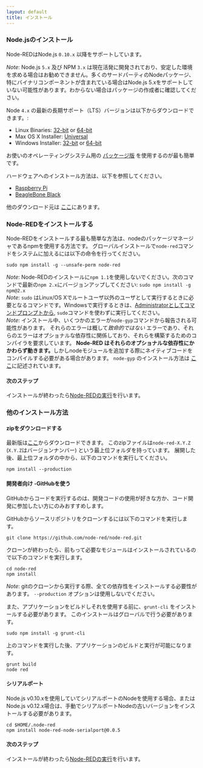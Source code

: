 ```yaml
---
layout: default
title: インストール
---
```


### Node.jsのインストール

Node-REDはNode.js <code>0.10.x</code> 以降をサポートしています。

<div class="doc-callout"><em>Note</em>:  Node.js <code>5.x</code> 及び NPM <code>3.x</code> は現在活発に開発されており、安定した環境を求める場合はお勧めできません。多くのサードパーティのNodeパッケージ、特にバイナリコンポーネントが含まれている場合はNode.js 5.xをサポートしていない可能性があります。わからない場合はパッケージの作成者に確認してください。</div>

Node <code>4.x</code> の最新の長期サポート（LTS）バージョンは以下からダウンロードできます。:

- Linux Binaries: [32-bit](https://nodejs.org/dist/latest-v4.x/node-v4.5.0-linux-x86.tar.gz) or [64-bit](https://nodejs.org/dist/latest-v4.x/node-v4.5.0-linux-x64.tar.gz)
- Max OS X Installer: [Universal](https://nodejs.org/dist/latest-v4.x/node-v4.5.0.pkg)
- Windows Installer: [32-bit](https://nodejs.org/dist/latest-v4.x/node-v4.5.0-x86.msi) or [64-bit](https://nodejs.org/dist/latest-v4.x/node-v4.5.0-x64.msi)

お使いのオペレーティングシステム用の [パッケージ版](https://nodejs.org/en/download/package-manager/) を使用するのが最も簡単です。

ハードウェアへのインストール方法は、以下を参照してください。

 - [Raspberry Pi](../hardware/raspberrypi.html)
 - [BeagleBone Black](../hardware/beagleboneblack.html)

他のダウンロード元は [ここ](https://nodejs.org/dist/latest-v4.x/)にあります。

### Node-REDをインストールする

Node-REDをインストールする最も簡単な方法は、nodeのパッケージマネージャであるnpmを使用する方法です。
グローバルインストールで`node-red`コマンドをシステムに加えるには以下の命令を行ってください。

    sudo npm install -g --unsafe-perm node-red

<div class="doc-callout">
<em>Note</em>: Node-REDのインストールに<code>npm 1.1</code>を使用しないでください。次のコマンドで最新の<code>npm 2.x</code>にバージョンアップしてください: <code>sudo npm install -g npm@2.x</code><br />
<em>Note</em>: <code>sudo</code> はLinux/OS Xでルートユーザ以外のユーザとして実行するときに必要となるコマンドです。Windowsで実行するときは、<a href="https://technet.microsoft.com/en-gb/library/cc947813%28v=ws.10%29.aspx">Administratorとしてコマンドプロンプトから</a>,
<code>sudo</code>コマンドを使わずに実行してください。<br />
<em>Note</em>: インストール中、いくつかのエラーが<code>node-gyp</code>コマンドから報告される可能性があります。
それらのエラーは概して<em>致命的ではない</em> エラーであり、それらのエラーはオプショナルな依存性に関係しており、それらを構築するためのコンパイラを要求しています。
 <b>Node-RED はそれらのオプショナルな依存性にかかわらず動きます。</b>しかしnodeモジュールを追加する際にネイティブコードをコンパイルする必要がある場合があります。 <code>node-gyp</code>
のインストール方法は <a href="https://github.com/TooTallNate/node-gyp#installation">ここ</a>に記述されています。
</div>

#### 次のステップ

インストールが終わったら[Node-REDの実行](running.html)を行います。

### 他のインストール方法

#### zipをダウンロードする

最新版は[ここ](https://github.com/node-red/node-red/releases/latest)からダウンロードできます。
このzipファイルは`node-red-X.Y.Z` (`X.Y.Z`はバージョンナンバー) という最上位フォルダを持っています。
展開した後、最上位フォルダの中から、以下のコマンドを実行してください。

    npm install --production

#### 開発者向け -GitHubを使う

GitHubからコードを実行するのは、開発コードの使用が好きな方か、コード開発に参加したい方にのみおすすめします。

GitHubからソースリポジトリをクローンするには以下のコマンドを実行します。

    git clone https://github.com/node-red/node-red.git

クローンが終わったら、前もって必要なモジュールはインストールされているので以下のコマンドを実行します。

    cd node-red
    npm install

<div class="doc-callout">
<em>Note</em>: gitのクローンから実行する際、全ての依存性をインストールする必要性があります。
 <code>--production</code> オプションは使用しないでください。
</div>

また、アプリケーションをビルドしそれを使用する前に、`grunt-cli` をインストールする必要があります。 このインストールはグローバルで行う必要があります。

    sudo npm install -g grunt-cli

上のコマンドを実行した後、アプリケーションのビルドと実行が可能になります。

    grunt build
    node red

#### シリアルポート

Node.js v0.10.xを使用していてシリアルポートのNodeを使用する場合、またはNode.js v0.12.x場合は、手動でシリアルポートNodeの古いバージョンをインストールする必要があります。

    cd $HOME/.node-red
    npm install node-red-node-serialport@0.0.5

#### 次のステップ

インストールが終わったら[Node-REDの実行](running.html)を行います。
